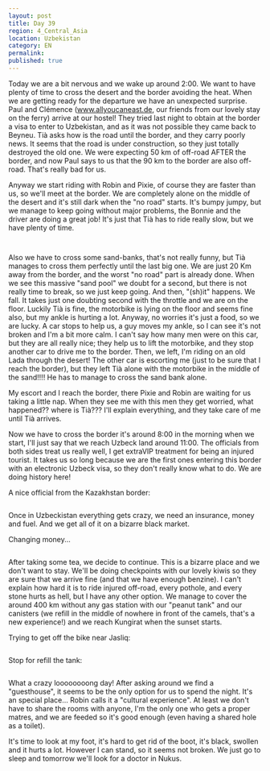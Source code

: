 ```yaml
---
layout: post
title: Day 39
region: 4_Central_Asia
location: Uzbekistan
category: EN
permalink:
published: true
---
```


Today we are a bit nervous and we wake up around 2:00. We want to have plenty of time to cross the desert and the border avoiding the heat. When we are getting ready for the departure we have an unexpected surprise. Paul and Clémence (www.allyoucaneast.de, our friends from our lovely stay on the ferry) arrive at our hostel! They tried last night to obtain at the border a visa to enter to Uzbekistan, and as it was not possible they came back to Beyneu. Tià asks how is the road until the border, and they carry poorly news. It seems that the road is under construction, so they just totally destroyed the old one. We were expecting 50 km of off-road AFTER the border, and now Paul says to us that the 90 km to the border are also off-road. That's really bad for us.

Anyway we start riding with Robin and Pixie, of course they are faster than us, so we'll meet at the border. We are completely alone on the middle of the desert and it's still dark when the "no road" starts. It's bumpy jumpy, but we manage to keep going without major problems, the Bonnie and the driver are doing a great job! It's just that Tià has to ride really slow, but we have plenty of time.

<p><a
href="https://lh3.googleusercontent.com/1M2qNEjq7X33EJfsD4CYU9j160gaocX9dBNBGdCRxNXBqNOG9KlCKdblKQfZULr7Psx7KrgdB8mVqckjiSHC-5XxJZHuQGTdWVOvi8hOvkpuJfTxwXzG0LGsTbrucwn-rkEFPt-e5qgDeN6YnxQTRfdyWf3_EO_GC3OP9kbM1CVR1UUwnr-ls_0XgGf6tRFHU8Axy5htjclAkVz_XO7-XYQayBxA7_vaEULZRVJ9YlQ6UzM-llrX3VyKBBqltef4YWTc2Zohxg0xHjcUctVpEdUqSINn6Njmg2yKx8mItTUDxIgAkNomyLoif1QN7CEowSarc44flgs9vCCpNXig_nC8D5h6ftAUItRIpgUSpLEOd1xRL4HIq68Sdefae1u2z1xHA8ErJiUSD2vh4tG2tKXAu0Kf5AhLNCG_J0nDOASCfBUsSqnhXHFqy5iYF42Aton7sleoCKavKUzuM4DCUwRVXQUqu9kGg-QJcuQ3cJpSg_cH2PcvyS8N-L_ob3o4yonSN5FQQ1lHQa6I9O-TujFTzjSvC2Aq_Rmem3dOF2viKy4uXCss4RJC9wPFvxh2vJnP9CYlKXwoQ2MCjGNFlV0dg_Vcmkw0G2uSBnBefS8xGHHKrUWQOPcTpq34i7hDYIz_gEDmv-aJgNC6G79GGLOeJqaSmx1clw=w1052-h789-no"><img 
src="https://lh3.googleusercontent.com/1M2qNEjq7X33EJfsD4CYU9j160gaocX9dBNBGdCRxNXBqNOG9KlCKdblKQfZULr7Psx7KrgdB8mVqckjiSHC-5XxJZHuQGTdWVOvi8hOvkpuJfTxwXzG0LGsTbrucwn-rkEFPt-e5qgDeN6YnxQTRfdyWf3_EO_GC3OP9kbM1CVR1UUwnr-ls_0XgGf6tRFHU8Axy5htjclAkVz_XO7-XYQayBxA7_vaEULZRVJ9YlQ6UzM-llrX3VyKBBqltef4YWTc2Zohxg0xHjcUctVpEdUqSINn6Njmg2yKx8mItTUDxIgAkNomyLoif1QN7CEowSarc44flgs9vCCpNXig_nC8D5h6ftAUItRIpgUSpLEOd1xRL4HIq68Sdefae1u2z1xHA8ErJiUSD2vh4tG2tKXAu0Kf5AhLNCG_J0nDOASCfBUsSqnhXHFqy5iYF42Aton7sleoCKavKUzuM4DCUwRVXQUqu9kGg-QJcuQ3cJpSg_cH2PcvyS8N-L_ob3o4yonSN5FQQ1lHQa6I9O-TujFTzjSvC2Aq_Rmem3dOF2viKy4uXCss4RJC9wPFvxh2vJnP9CYlKXwoQ2MCjGNFlV0dg_Vcmkw0G2uSBnBefS8xGHHKrUWQOPcTpq34i7hDYIz_gEDmv-aJgNC6G79GGLOeJqaSmx1clw=w1052-h789-no" class="oversize" alt=""></a></p>

<p><a
href="https://lh3.googleusercontent.com/G_ar8bSRL03slUb7eEfeSmTp4UvTMAbWi31iuKgEa83MyuFKtIA0ujlaBHQmN2VClwwjTQOtFoT0Mc-fN6LlbzPhQuMkRtsVQVh95sNVlrbz6zFuzVOEa06JvlbbfwCyj7uCEBpjjuT6cBFXU6AcGo8OEZb4a_hxWIbYbrGphuS31_wdwXQrxyLLz2ysTXbdI32teRk8FlwYNjC7WaPnGoBECdwdmxSAhjC6-YKWbpriyiXHL0axkpjf17_F92JGkLRR94xbUooDRr5b-D-gCbIzakvcIR7-RuoX605M_crg1tetv0MT_xxGV4qV6rIGGI9r-lekZqqUq3aEp0T125uwmiolN1hYYnK9TubduGZK0_bPi2ZbaDdhvCTwNXRWvIEJ-jxSUBgjiAa4Im4m_FStllL30tbwhu6ToZt_zqv9qdiOhEsJ54CEIdsJy7ihgAlppsYTsCdQayO2nmt01Y3iShIcVSpXffZtCwDHlVovQoz2YTH11kgWzo-oW94lYkuC7W8nuQ8NOjMoL3GIqtpqGfWx0_mOBgVu3f47O4ldbK59N7H9ShJ7e1vUbXaiepvGz34tMuBeAaivGrZEdwpVlOwtd5q7SsPFaiGLn5OkJ-TSeCk6HdwdO5t47QdjfUxCkJWKD65XkCx00MBrEEf9YzKTqOgvuA=w1052-h789-no"><img 
src="https://lh3.googleusercontent.com/G_ar8bSRL03slUb7eEfeSmTp4UvTMAbWi31iuKgEa83MyuFKtIA0ujlaBHQmN2VClwwjTQOtFoT0Mc-fN6LlbzPhQuMkRtsVQVh95sNVlrbz6zFuzVOEa06JvlbbfwCyj7uCEBpjjuT6cBFXU6AcGo8OEZb4a_hxWIbYbrGphuS31_wdwXQrxyLLz2ysTXbdI32teRk8FlwYNjC7WaPnGoBECdwdmxSAhjC6-YKWbpriyiXHL0axkpjf17_F92JGkLRR94xbUooDRr5b-D-gCbIzakvcIR7-RuoX605M_crg1tetv0MT_xxGV4qV6rIGGI9r-lekZqqUq3aEp0T125uwmiolN1hYYnK9TubduGZK0_bPi2ZbaDdhvCTwNXRWvIEJ-jxSUBgjiAa4Im4m_FStllL30tbwhu6ToZt_zqv9qdiOhEsJ54CEIdsJy7ihgAlppsYTsCdQayO2nmt01Y3iShIcVSpXffZtCwDHlVovQoz2YTH11kgWzo-oW94lYkuC7W8nuQ8NOjMoL3GIqtpqGfWx0_mOBgVu3f47O4ldbK59N7H9ShJ7e1vUbXaiepvGz34tMuBeAaivGrZEdwpVlOwtd5q7SsPFaiGLn5OkJ-TSeCk6HdwdO5t47QdjfUxCkJWKD65XkCx00MBrEEf9YzKTqOgvuA=w1052-h789-no" class="oversize" alt=""></a></p>

Also we have to cross some sand-banks, that's not really funny, but Tià manages to cross them perfectly until the last big one. We are just 20 Km away from the border, and the worst "no road" part is already done. When we see this massive "sand pool" we doubt for a second, but there is not really time to break, so we just keep going. And then, "(sh)it" happens. We fall. It takes just one doubting second with the throttle and we are on the floor. Luckily Tià is fine, the motorbike is lying on the floor and seems fine also, but my ankle is hurting a lot. Anyway, no worries it's just a food, so we are lucky. A car stops to help us, a guy moves my ankle, so I can see it's not broken and I'm a bit more calm. I can't say how many men were on this car, but they are all really nice; they help us to lift the motorbike, and they stop another car to drive me to the border. Then, we left, I'm riding on an old Lada through the desert! The other car is escorting me (just to be sure that I reach the border), but they left Tià alone with the motorbike in the middle of the sand!!!! He has to manage to cross the sand bank alone.

My escort and I reach the border, there Pixie and Robin are waiting for us taking a little nap. When they see me with this men they get worried, what happened?? where is Tià??? I'll explain everything, and they take care of me until Tià arrives. 

Now we have to cross the border it's around 8:00 in the morning when we start, I'll just say that we reach Uzbeck land around 11:00. The officials from both sides treat us really well, I get extraVIP treatment for being an injured tourist. It takes us so long because we are the first ones entering this border with an electronic Uzbeck visa, so they don't really know what to do. We are doing history here!

A nice official from the Kazakhstan border:

<p><a
href="https://lh3.googleusercontent.com/fWauJAIeteCSxynltsIX0cPC2TeaXQyKgvqRKsc_4HkiHpDJcOYgjxeJSbp-OUSIuE2GlLh5oR-KH_kIzPJDToF3dsrPF3cRVNnmPTCL1VMUsL0v9Xna6T9xyqMWlnJjOvzjXFvT1kQstr6yXNOMNUJYqf3dzQoMPsovBtA5w0pnFK95lH81Fcukp_Ai5YhOQS6YpRHkngDhxrlpigQ2kwabqBezn3Nm0UDA7i7vjs1TFsBJV0p4sKrV165-Rgse0nMlsgvWITiKahIiN8c0SGOBbl6aArG4QprtfIuAxuL2dUu9mN9uRlcC8Sgnut4c3QonUGoSgoMOFvNUXKJll2mRC4ITrPLN00pNa-FTtT0ZrYG35lDYfVuq9FNUVCvrPIDGSIkxI06m41gUPTN7_YCXX1LNQJ7vWmW178rgfoTwC9PLkKhzo7CiCm-F_QFbHAv7wsxKaum0OADjUpo0GuIGuMeM03T4WB8e71TOkoEZIReXBfUvQwc_JQqPvUIycffiWlBM-b9x_y3TJodj1AfUb6dRNCLm6jVgnyeHIkbgp6fSa3IZW_w-80TyTA2StQPVE4Lk1TkfN0D6_bBo7m2KZYz3n9dH6-0RdMAYRnxsP4BILNUKBkNvxwSiPVK8INtlpI6bBoqiA9tXtyjSXVNl3CuYdMTSVA=w640-h480-no"><img 
src="https://lh3.googleusercontent.com/fWauJAIeteCSxynltsIX0cPC2TeaXQyKgvqRKsc_4HkiHpDJcOYgjxeJSbp-OUSIuE2GlLh5oR-KH_kIzPJDToF3dsrPF3cRVNnmPTCL1VMUsL0v9Xna6T9xyqMWlnJjOvzjXFvT1kQstr6yXNOMNUJYqf3dzQoMPsovBtA5w0pnFK95lH81Fcukp_Ai5YhOQS6YpRHkngDhxrlpigQ2kwabqBezn3Nm0UDA7i7vjs1TFsBJV0p4sKrV165-Rgse0nMlsgvWITiKahIiN8c0SGOBbl6aArG4QprtfIuAxuL2dUu9mN9uRlcC8Sgnut4c3QonUGoSgoMOFvNUXKJll2mRC4ITrPLN00pNa-FTtT0ZrYG35lDYfVuq9FNUVCvrPIDGSIkxI06m41gUPTN7_YCXX1LNQJ7vWmW178rgfoTwC9PLkKhzo7CiCm-F_QFbHAv7wsxKaum0OADjUpo0GuIGuMeM03T4WB8e71TOkoEZIReXBfUvQwc_JQqPvUIycffiWlBM-b9x_y3TJodj1AfUb6dRNCLm6jVgnyeHIkbgp6fSa3IZW_w-80TyTA2StQPVE4Lk1TkfN0D6_bBo7m2KZYz3n9dH6-0RdMAYRnxsP4BILNUKBkNvxwSiPVK8INtlpI6bBoqiA9tXtyjSXVNl3CuYdMTSVA=w640-h480-no" class="oversize" alt=""></a></p>

Once in Uzbeckistan everything gets crazy, we need an insurance, money and fuel. And we get all of it on a bizarre black market. 

Changing money...

<p><a
href="https://lh3.googleusercontent.com/u3CdIZZ-8VTKMDj_Od1OIHfH8k8oLmzKMc6tFUz57AF3k36JMFyniS7qyl-1uVpPuJr8vHr2aEzBZ5iefEMXCkH7FFlhCeoAXDYbi-wkfjnYU6CJ_3MBhrAHuH6g0omPmtxrQl8-4-jpl0cMHOaRibBhMzRpve9D8QRPG9dxvowAxFkpEkVcgppwV_gfYkZdgYWyGn3whgFhIbnYiuC1yVOGGa3S_WISKA7Cf6wRqAhct7-8zXLkgJby30y9GU-tyk6T_QZm4yKoLynzt4gcG3h-DsPGngueDaNHGx6XyoB_2gsRhcg-yz0xtO4jwJgU-GAkiOrzfp-hwthqs3pW2EDXfiaU-vzRsCCkPCWf61Fkk9G_DdFwoLMQLtFiqvmM4z6KkljuVJr1HmcmkaSNa63HSy7f1jD8BAXR2PqAUhrJLJ5UP4P8EA2CdDmLy38Lyp6ah1U6Mxn53TikDS1PRJCbYPhj7jMw4PfUE_xTkfnoGj4ppCND6jcMyox7fh0qaXcv4NiHgGNcI7XWBe7PeDMajHqxJEPLbhAoetpfsDNms95KjrL8WY7jOaCIzbZU6WlOPfSd8dIkASzT_-PmvxmdU_FAlZyFvdP3pnj-LMi43RaaZELwizdMTLOijDElDZCpjs0cfNjzPYdSD--0cjYdLLIvc0uQ1g=w840-h630-no"><img 
src="https://lh3.googleusercontent.com/u3CdIZZ-8VTKMDj_Od1OIHfH8k8oLmzKMc6tFUz57AF3k36JMFyniS7qyl-1uVpPuJr8vHr2aEzBZ5iefEMXCkH7FFlhCeoAXDYbi-wkfjnYU6CJ_3MBhrAHuH6g0omPmtxrQl8-4-jpl0cMHOaRibBhMzRpve9D8QRPG9dxvowAxFkpEkVcgppwV_gfYkZdgYWyGn3whgFhIbnYiuC1yVOGGa3S_WISKA7Cf6wRqAhct7-8zXLkgJby30y9GU-tyk6T_QZm4yKoLynzt4gcG3h-DsPGngueDaNHGx6XyoB_2gsRhcg-yz0xtO4jwJgU-GAkiOrzfp-hwthqs3pW2EDXfiaU-vzRsCCkPCWf61Fkk9G_DdFwoLMQLtFiqvmM4z6KkljuVJr1HmcmkaSNa63HSy7f1jD8BAXR2PqAUhrJLJ5UP4P8EA2CdDmLy38Lyp6ah1U6Mxn53TikDS1PRJCbYPhj7jMw4PfUE_xTkfnoGj4ppCND6jcMyox7fh0qaXcv4NiHgGNcI7XWBe7PeDMajHqxJEPLbhAoetpfsDNms95KjrL8WY7jOaCIzbZU6WlOPfSd8dIkASzT_-PmvxmdU_FAlZyFvdP3pnj-LMi43RaaZELwizdMTLOijDElDZCpjs0cfNjzPYdSD--0cjYdLLIvc0uQ1g=w840-h630-no" class="oversize" alt=""></a></p>

After taking some tea, we decide to continue. This is a bizarre place and we don't want to stay. We'll be doing checkpoints with our lovely kiwis so they are sure that we arrive fine (and that we have enough benzine). I can't explain how hard it is to ride injured off-road, every pothole, and every stone hurts as hell, but I have any other option. We manage to cover the around 400 km without any gas station with our "peanut tank" and our canisters (we refill in the middle of nowhere in front of the camels, that's a new experience!) and we reach Kungirat when the sunset starts.

Trying to get off the bike near Jasliq:

<p><a
href="https://lh3.googleusercontent.com/Tmae8pWJLiRoBJlTqEzguFQ4qGVapnjVuf2fLlMufxX4QebBAtAhb-u1aDE4pqu4GnWJZKqIFOyOYQfs3FsNnAb3_zjJxYtyhnTSvV_a-RL0R_oF9G0iYM9Asr-BIQVpstpJXHEnh9UU-xuD_GX0qA2d73d1jJIk-Q6wpuZheJTQWJFhONJOtz770Rz4rQTxH0J5LeZTRGB35S8l0quLdI7Ww3Qx0IrhSdLthvm6uVMeaAdYcJWjCa7QKa3wH77HXJVvu1UIY-fcEKnJwz48m4px48Qnz_OKzv5YmJtRUYmbFfyRqSSlkUnGWgdtu_Uew-rMIWClH5y2wI_3W4on-TZHU94aZLrpBW5l_EH8-iwKbur7lFr1_BLsOGnNyaCgnrkCmSC83eXfdAcmcKETI-gaxjYxyfdWOxcdkvNNsPhD0BKk0a4oEr33sUUlyYpIV9hwHbYYt5P3LIPxOBEvFFhtCZH9EnUCMAERKDbepily1ExyuB4VkgDeatQ5pcjJ0FWAecrjorDcUVEMCVh38VZpPfuAfmSvvwluG0Tpx0AXqQH3IWuN5oq2NGdvJfPH-h5P6yyxEaqa3Hp9y35TKaTEd9PrQFaFsOLqTpZKwYxVYer00GQDaXqhhK9yAzUSMHdzXlNMU65YxCzy7x-RVk_2ELEsTQelbg=w592-h789-no"><img 
src="https://lh3.googleusercontent.com/Tmae8pWJLiRoBJlTqEzguFQ4qGVapnjVuf2fLlMufxX4QebBAtAhb-u1aDE4pqu4GnWJZKqIFOyOYQfs3FsNnAb3_zjJxYtyhnTSvV_a-RL0R_oF9G0iYM9Asr-BIQVpstpJXHEnh9UU-xuD_GX0qA2d73d1jJIk-Q6wpuZheJTQWJFhONJOtz770Rz4rQTxH0J5LeZTRGB35S8l0quLdI7Ww3Qx0IrhSdLthvm6uVMeaAdYcJWjCa7QKa3wH77HXJVvu1UIY-fcEKnJwz48m4px48Qnz_OKzv5YmJtRUYmbFfyRqSSlkUnGWgdtu_Uew-rMIWClH5y2wI_3W4on-TZHU94aZLrpBW5l_EH8-iwKbur7lFr1_BLsOGnNyaCgnrkCmSC83eXfdAcmcKETI-gaxjYxyfdWOxcdkvNNsPhD0BKk0a4oEr33sUUlyYpIV9hwHbYYt5P3LIPxOBEvFFhtCZH9EnUCMAERKDbepily1ExyuB4VkgDeatQ5pcjJ0FWAecrjorDcUVEMCVh38VZpPfuAfmSvvwluG0Tpx0AXqQH3IWuN5oq2NGdvJfPH-h5P6yyxEaqa3Hp9y35TKaTEd9PrQFaFsOLqTpZKwYxVYer00GQDaXqhhK9yAzUSMHdzXlNMU65YxCzy7x-RVk_2ELEsTQelbg=w592-h789-no" class="oversize" alt=""></a></p>

Stop for refill the tank:

<p><a
href="https://lh3.googleusercontent.com/cAc5teJLvYKtzChDoCS35qApX623iYiRMyOLZEpqtdvrd0Q5my5IRcEfY4jqA51JO5ZTLvJ64ftbqCs2hmqRjdfACiCjXYQ1_sLM9WYjOMh4ONwSVCxvVXp5NFKme9y3xapMv2C8TDs6FCE8MWGzI3X_SG9Qv7LEVTkBhmq3CYXiUcTcJeikWxMppK2Cv6vMvjmczO7beNp8OfVju8l0DbKS02zCSIs338igkpeunwcBv45mq1yXGLdGGaFwfttjKGZnzTdHxU5SueuBUv_2TOjCi--a-FO9niDzsFEvR76RQHNroCrqWIULbBHb6zcAuQhzV7mMp6qq46zo1XyMHYKeHx5yT3iQBPqJbRwu2EmtD6_B32wjx7n4QDP2DjSjRzREDrHgGzNs7elzJFSI-x93Vf0yL788WKLmTdZJV4hUiNYlGXpBHoYzcPAhZr8F2y8Ey5NOtCIszAPWjawlyEAzrK8Acfy9NmymMW29TD1ELeV6ZkAWa26iBpgPZwWnbUmYXJszjmXcTdSEOOlE6F_bL6Sged-sRjQFtfRmw3gVNUVWPKQibcoLA_U2W5co9jfBcyUueEl0AWqq6twem3ULPRsuPEfnZ_0L5IUqcp5Dy6PZeFBpkO4p9ChYCbHVglTuKt9cbhg7JeC_Dh-00TlTQu9kxBW59g=w591-h788-no"><img 
src="https://lh3.googleusercontent.com/cAc5teJLvYKtzChDoCS35qApX623iYiRMyOLZEpqtdvrd0Q5my5IRcEfY4jqA51JO5ZTLvJ64ftbqCs2hmqRjdfACiCjXYQ1_sLM9WYjOMh4ONwSVCxvVXp5NFKme9y3xapMv2C8TDs6FCE8MWGzI3X_SG9Qv7LEVTkBhmq3CYXiUcTcJeikWxMppK2Cv6vMvjmczO7beNp8OfVju8l0DbKS02zCSIs338igkpeunwcBv45mq1yXGLdGGaFwfttjKGZnzTdHxU5SueuBUv_2TOjCi--a-FO9niDzsFEvR76RQHNroCrqWIULbBHb6zcAuQhzV7mMp6qq46zo1XyMHYKeHx5yT3iQBPqJbRwu2EmtD6_B32wjx7n4QDP2DjSjRzREDrHgGzNs7elzJFSI-x93Vf0yL788WKLmTdZJV4hUiNYlGXpBHoYzcPAhZr8F2y8Ey5NOtCIszAPWjawlyEAzrK8Acfy9NmymMW29TD1ELeV6ZkAWa26iBpgPZwWnbUmYXJszjmXcTdSEOOlE6F_bL6Sged-sRjQFtfRmw3gVNUVWPKQibcoLA_U2W5co9jfBcyUueEl0AWqq6twem3ULPRsuPEfnZ_0L5IUqcp5Dy6PZeFBpkO4p9ChYCbHVglTuKt9cbhg7JeC_Dh-00TlTQu9kxBW59g=w591-h788-no" class="oversize" alt=""></a></p>


What a crazy loooooooong day! After asking around we find a "guesthouse", it seems to be the only option for us to spend the night. It's an special place... Robin calls it a "cultural experience". At least we don't have to share the rooms with anyone, I'm the only one who gets a proper matres, and we are feeded so it's good enough (even having a shared hole as a toilet).

It's time to look at my foot, it's hard to get rid of the boot, it's black, swollen and it hurts a lot. However I can stand, so it seems not broken. We just go to sleep and tomorrow we'll look for a doctor in Nukus.